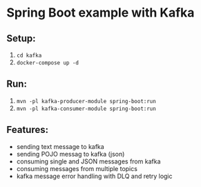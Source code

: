 # Spring Boot example with Kafka

## Setup:

1. `cd kafka`
2. `docker-compose up -d`

## Run:

1. `mvn -pl kafka-producer-module spring-boot:run`
2. `mvn -pl kafka-consumer-module spring-boot:run`

## Features:

- sending text message to kafka
- sending POJO messag to kafka (json)
- consuming single and JSON messages from kafka
- consuming messages from multiple topics
- kafka message error handling with DLQ and retry logic